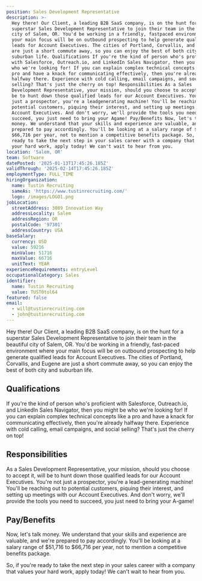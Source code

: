 ```yaml
---
position: Sales Development Representative
description: >-
  Hey there! Our Client, a leading B2B SaaS company, is on the hunt for a
  superstar Sales Development Representative to join their team in the beautiful
  city of Salem, OR. You'd be working in a friendly, fastpaced environment where
  your main focus will be on outbound prospecting to help generate qualified
  leads for Account Executives. The cities of Portland, Corvallis, and Eugene
  are just a short commute away, so you can enjoy the best of both city and
  suburban life. Qualifications If you're the kind of person who's proficient
  with Salesforce, Outreach.io, and LinkedIn Sales Navigator, then you might be
  who we're looking for! If you can explain complex technical concepts like a
  pro and have a knack for communicating effectively, then you're already
  halfway there. Experience with cold calling, email campaigns, and social
  selling? That's just the cherry on top! Responsibilities As a Sales
  Development Representative, your mission, should you choose to accept it, will
  be to hunt down those qualified leads for our Account Executives. You're not
  just a prospector, you're a leadgenerating machine! You'll be reaching out to
  potential customers, piquing their interest, and setting up meetings with our
  Account Executives. And don't worry, we'll provide the tools you need to
  succeed, you just need to bring your Agame! Pay/Benefits Now, let's talk
  money. We understand that your skills and experience are valuable, and we're
  prepared to pay accordingly. You'll be looking at a salary range of $51,716 to
  $66,716 per year, not to mention a competitive benefits package. So, if you're
  ready to take the next step in your sales career with a company that values
  your hard work, apply today! We can't wait to hear from you.
location: 'Salem, OR'
team: Software
datePosted: '2025-01-13T17:45:26.185Z'
validThrough: '2025-02-14T17:45:26.185Z'
employmentType: FULL_TIME
hiringOrganization:
  name: Tustin Recruiting
  sameAs: 'https://www.tustinrecruiting.com/'
  logo: /images/LOGO1.png
jobLocation:
  streetAddress: 3089 Innovation Way
  addressLocality: Salem
  addressRegion: OR
  postalCode: '97301'
  addressCountry: USA
baseSalary:
  currency: USD
  value: 59216
  minValue: 51716
  maxValue: 66716
  unitText: YEAR
experienceRequirements: entryLevel
occupationalCategory: Sales
identifier:
  name: Tustin Recruiting
  value: TUST0tol64
featured: false
email:
  - will@tustinrecruiting.com
  - john@tustinrecruiting.com
---
```




Hey there! Our Client, a leading B2B SaaS company, is on the hunt for a superstar Sales Development Representative to join their team in the beautiful city of Salem, OR. You'd be working in a friendly, fast-paced environment where your main focus will be on outbound prospecting to help generate qualified leads for Account Executives. The cities of Portland, Corvallis, and Eugene are just a short commute away, so you can enjoy the best of both city and suburban life. 

## Qualifications

If you're the kind of person who's proficient with Salesforce, Outreach.io, and LinkedIn Sales Navigator, then you might be who we're looking for! If you can explain complex technical concepts like a pro and have a knack for communicating effectively, then you're already halfway there. Experience with cold calling, email campaigns, and social selling? That's just the cherry on top!

## Responsibilities

As a Sales Development Representative, your mission, should you choose to accept it, will be to hunt down those qualified leads for our Account Executives. You're not just a prospector, you're a lead-generating machine! You'll be reaching out to potential customers, piquing their interest, and setting up meetings with our Account Executives. And don't worry, we'll provide the tools you need to succeed, you just need to bring your A-game!

## Pay/Benefits

Now, let's talk money. We understand that your skills and experience are valuable, and we're prepared to pay accordingly. You'll be looking at a salary range of $51,716 to $66,716 per year, not to mention a competitive benefits package. 

So, if you're ready to take the next step in your sales career with a company that values your hard work, apply today! We can't wait to hear from you.
